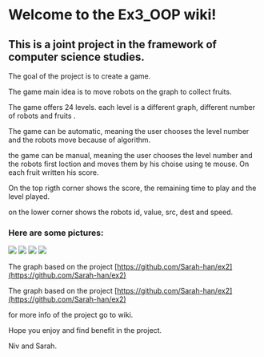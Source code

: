 # Welcome to the Ex3_OOP wiki!

## This is a joint project in the framework of computer science studies.

The goal of the project is to create a game.

The game main idea is to move robots on the graph to collect fruits.

The game offers 24 levels. each level is a different graph, different number of robots and fruits .

The game can be automatic, meaning the user chooses the level number and the robots move because of algorithm.

the game can be manual, meaning the user chooses the level number and the robots first loction and moves them by his choise using te mouse.
On each fruit written his score.

On the top rigth corner shows the score, the remaining time to play and the level played.

on the lower corner shows the robots id, value, src, dest and speed.

### Here are some pictures:
![](https://i.imgur.com/skGhaMk.png)
![](https://i.imgur.com/tps8RuP.png)
![](https://i.imgur.com/ycF2f52.png)
![](https://i.imgur.com/x2NsaY5.png)


The graph based on the project [https://github.com/Sarah-han/ex2](https://github.com/Sarah-han/ex2)


The graph based on the project [https://github.com/Sarah-han/ex2](https://github.com/Sarah-han/ex2)



for more info of the project go to wiki.

Hope you enjoy and find benefit in the project. 

Niv and Sarah.
